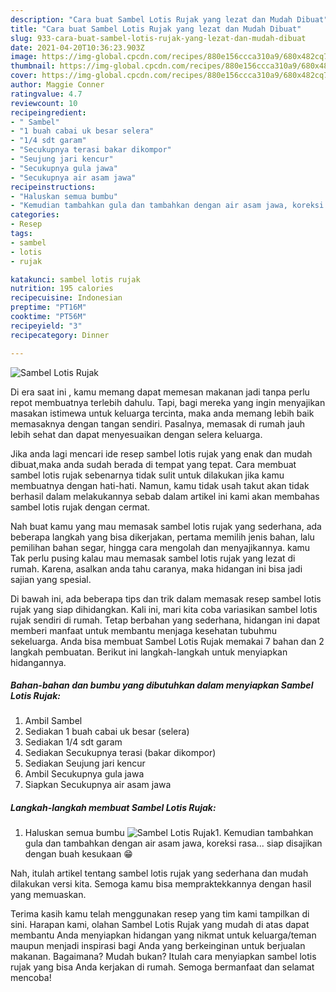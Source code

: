 ```yaml
---
description: "Cara buat Sambel Lotis Rujak yang lezat dan Mudah Dibuat"
title: "Cara buat Sambel Lotis Rujak yang lezat dan Mudah Dibuat"
slug: 933-cara-buat-sambel-lotis-rujak-yang-lezat-dan-mudah-dibuat
date: 2021-04-20T10:36:23.903Z
image: https://img-global.cpcdn.com/recipes/880e156ccca310a9/680x482cq70/sambel-lotis-rujak-foto-resep-utama.jpg
thumbnail: https://img-global.cpcdn.com/recipes/880e156ccca310a9/680x482cq70/sambel-lotis-rujak-foto-resep-utama.jpg
cover: https://img-global.cpcdn.com/recipes/880e156ccca310a9/680x482cq70/sambel-lotis-rujak-foto-resep-utama.jpg
author: Maggie Conner
ratingvalue: 4.7
reviewcount: 10
recipeingredient:
- " Sambel"
- "1 buah cabai uk besar selera"
- "1/4 sdt garam"
- "Secukupnya terasi bakar dikompor"
- "Seujung jari kencur"
- "Secukupnya gula jawa"
- "Secukupnya air asam jawa"
recipeinstructions:
- "Haluskan semua bumbu"
- "Kemudian tambahkan gula dan tambahkan dengan air asam jawa, koreksi rasa... siap disajikan dengan buah kesukaan 😁"
categories:
- Resep
tags:
- sambel
- lotis
- rujak

katakunci: sambel lotis rujak 
nutrition: 195 calories
recipecuisine: Indonesian
preptime: "PT16M"
cooktime: "PT56M"
recipeyield: "3"
recipecategory: Dinner

---
```



![Sambel Lotis Rujak](https://img-global.cpcdn.com/recipes/880e156ccca310a9/680x482cq70/sambel-lotis-rujak-foto-resep-utama.jpg)

Di era  saat ini , kamu memang dapat memesan makanan jadi tanpa perlu repot membuatnya terlebih dahulu. Tapi, bagi mereka yang ingin menyajikan masakan istimewa untuk keluarga tercinta, maka anda memang lebih baik memasaknya dengan tangan sendiri. Pasalnya, memasak di rumah jauh lebih sehat dan dapat menyesuaikan dengan selera keluarga.

Jika anda lagi mencari ide resep sambel lotis rujak yang enak dan mudah dibuat,maka anda sudah berada di tempat yang tepat. Cara membuat sambel lotis rujak  sebenarnya tidak sulit untuk dilakukan jika kamu membuatnya dengan hati-hati. Namun, kamu tidak usah takut akan tidak berhasil dalam melakukannya 
sebab dalam artikel ini kami akan membahas sambel lotis rujak dengan cermat.  



Nah buat kamu yang mau memasak sambel lotis rujak yang sederhana, ada beberapa langkah yang bisa dikerjakan, pertama memilih jenis bahan, lalu pemilihan bahan segar, hingga cara mengolah dan menyajikannya. kamu Tak perlu pusing kalau mau memasak sambel lotis rujak yang lezat di rumah. Karena, asalkan anda  tahu caranya, maka hidangan ini bisa jadi sajian yang spesial.

Di bawah ini, ada beberapa tips dan trik dalam memasak resep sambel lotis rujak yang siap dihidangkan. Kali ini, mari kita coba variasikan sambel lotis rujak sendiri di rumah. Tetap berbahan yang sederhana, hidangan ini dapat memberi manfaat untuk membantu menjaga kesehatan tubuhmu sekeluarga. Anda bisa membuat Sambel Lotis Rujak memakai 7 bahan dan 2 langkah pembuatan. Berikut ini langkah-langkah untuk menyiapkan hidangannya.

<!--inarticleads1-->

##### Bahan-bahan dan bumbu yang dibutuhkan dalam menyiapkan Sambel Lotis Rujak:

1. Ambil  Sambel
1. Sediakan 1 buah cabai uk besar (selera)
1. Sediakan 1/4 sdt garam
1. Sediakan Secukupnya terasi (bakar dikompor)
1. Sediakan Seujung jari kencur
1. Ambil Secukupnya gula jawa
1. Siapkan Secukupnya air asam jawa




<!--inarticleads2-->

##### Langkah-langkah membuat Sambel Lotis Rujak:

1. Haluskan semua bumbu
<img src="https://img-global.cpcdn.com/steps/13ffdf837f0fad6d/160x128cq70/sambel-lotis-rujak-langkah-memasak-1-foto.jpg" alt="Sambel Lotis Rujak">1. Kemudian tambahkan gula dan tambahkan dengan air asam jawa, koreksi rasa... siap disajikan dengan buah kesukaan 😁




Nah, itulah artikel tentang  sambel lotis rujak  yang sederhana dan mudah dilakukan versi kita. Semoga kamu bisa mempraktekkannya dengan hasil yang memuaskan. 

Terima kasih kamu telah menggunakan resep yang tim kami tampilkan di sini. Harapan kami, olahan  Sambel Lotis Rujak yang mudah di atas dapat membantu Anda menyiapkan hidangan yang nikmat untuk keluarga/teman maupun menjadi inspirasi bagi Anda yang berkeinginan untuk berjualan makanan. Bagaimana? Mudah bukan? Itulah cara menyiapkan sambel lotis rujak yang bisa Anda kerjakan di rumah. Semoga bermanfaat dan selamat mencoba!


